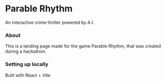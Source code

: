# Parable Rhythm
An interactive crime thriller powered by A.I.

### About
This is a landing page made for the game Parable Rhythm, that was created during a hackathon.

### Setting up locally

Built with React + Vite
